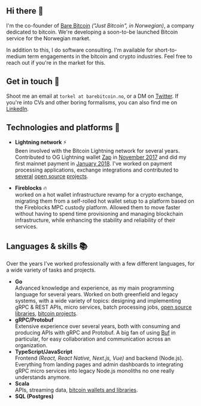 ## Hi there 👋

I'm the co-founder of [Bare Bitcoin](https://barebitcoin.no) _("Just
Bitcoin", in Norwegian)_, a company dedicated
to bitcoin. We're developing a soon-to-be launched Bitcoin service for the Norwegian
market.

In addition to this, I do software consulting. I'm available for short-to-medium
term engagements in the bitcoin and crypto industries. Feel free to reach out if
you're in the market for this.

## Get in touch 📝

Shoot me an email at `torkel at barebitcoin.no`, or a DM on
[Twitter](https://twitter.com/torkelrogstad). If you're into CVs and other
boring formalisms, you can also find me on
[LinkedIn](https://www.linkedin.com/in/torkelrogstad/).

## Technologies and platforms 🧪

- **Lightning network** ⚡  
  Been involved with the Bitcoin Lightning network for several years.
  Contributed to OG Lightning wallet
  [Zap](https://github.com/LN-Zap/zap-desktop) in
  [November 2017](https://github.com/LN-Zap/zap-desktop/commit/0e5141087997f56b97d37b222c03e2704241e936)
  and did my first mainnet payment in
  [January 2018](https://twitter.com/torkelrogstad/status/957769127233499141).
  I've worked on payment processing applications, exchange integrations and
  contributed to [several](https://github.com/lightningnetwork/lnd/pull/4177)
  [open source](https://github.com/apotdevin/thunderhub/pull/92)
  [projects](https://github.com/jamaljsr/polar/pull/295).

- **Fireblocks** 🔥  
  worked on a hot wallet infrastructure revamp for a crypto exchange, migrating
  them from a self-rolled hot wallet setup to a platform based on the Fireblocks
  MPC custody platform. Allowed them to move faster without having to spend time
  provisioning and managing blockchain infrastructure, while enhancing the
  stability and reliability of their services.

## Languages & skills 📚

Over the years I've worked professionally with a few different languages, for a
wide variety of tasks and projects.

- **Go**  
  Advanced knowledge and experience, as my main programming language for several
  years. Worked on both greenfield and legacy systems, with a wide variety of
  topics: designing and implementing gRPC & REST APIs, micro services, batch
  processing jobs,
  [open source libraries](https://github.com/pulls?q=author%3Atorkelrogstad+archived%3Afalse+is%3Apublic+is%3Aclosed+user%3Astretchr),
  [bitcoin projects](https://github.com/pulls?q=is%3Apr+author%3Atorkelrogstad+user%3Abtcsuite+user%3Alightningnetwork).
- **gRPC/Protobuf**  
  Extensive experience over several years, both with consuming and producing
  APIs with gRPC and Protobuf. A big fan of using [Buf](https://buf.build/) in
  particular, for easy collaboration and communication across an organization.
- **TypeScript/JavaScript**  
  Frontend _(React, React Native, Next.js, Vue)_ and backend (Node.js).
  Everything from landing pages and admin dashboards to integrating gRPC micro
  services into legacy Node.js monoliths no one really understands anymore.
- **Scala**  
  APIs, streaming data,
  [bitcoin wallets and libraries](https://github.com/pulls?q=is%3Apr+author%3Atorkelrogstad+archived%3Afalse+is%3Apublic+is%3Aclosed+user%3Abitcoin-s+).
- **SQL (Postgres)**
